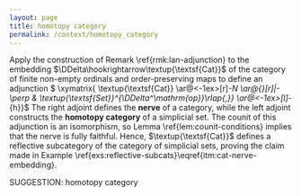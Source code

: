 ```yaml
---
layout: page
title: homotopy category
permalink: /context/homotopy_category
---
```

 Apply the construction of Remark \ref{rmk:lan-adjunction} to the embedding $\DDelta\hookrightarrow\textup{\textsf{Cat}}$ of the category of finite non-empty ordinals and order-preserving maps to define an adjunction
$ \xymatrix{ \textup{\textsf{Cat}} \ar@<-1ex>[r]_-N \ar@{}[r]|-\perp & \textup{\textsf{Set}}^{\DDelta^\mathrm{op}}\rlap{,}} \ar@<-1ex>[l]_-{h}}$
The right adjoint defines the **nerve** of a category, while the left adjoint constructs the **homotopy category** of a simplicial set. The counit of this adjunction is an isomorphism, so Lemma \ref{lem:counit-conditions} implies that the nerve is fully faithful. Hence, $\textup{\textsf{Cat}}$ defines a reflective subcategory of the category of simplicial sets, proving the claim made in Example \ref{exs:reflective-subcats}\eqref{itm:cat-nerve-embedding}.


SUGGESTION: homotopy category